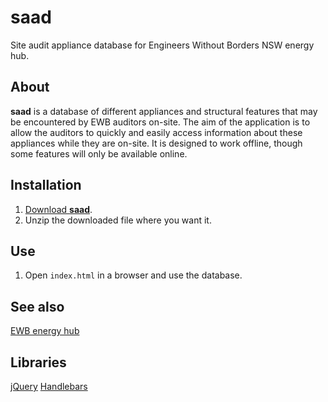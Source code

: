 saad
====

Site audit appliance database for Engineers Without Borders NSW energy hub.

About
-----

**saad** is a database of different appliances and structural features that may be encountered by EWB auditors on-site.
The aim of the application is to allow the auditors to quickly and easily access information about these appliances while they are on-site.
It is designed to work offline, though some features will only be available online.

Installation
------------

 1. [Download **saad**](https://github.com/eightyeight/saad/zipball/master).
 2. Unzip the downloaded file where you want it.

Use
---

 1. Open `index.html` in a browser and use the database.

See also
--------

[EWB energy hub](http://www.ewb.org.au/explore/knowledgehubs/energy)

Libraries
---------

[jQuery](http://jquery.com/)
[Handlebars](http://handlebarsjs.com/)
